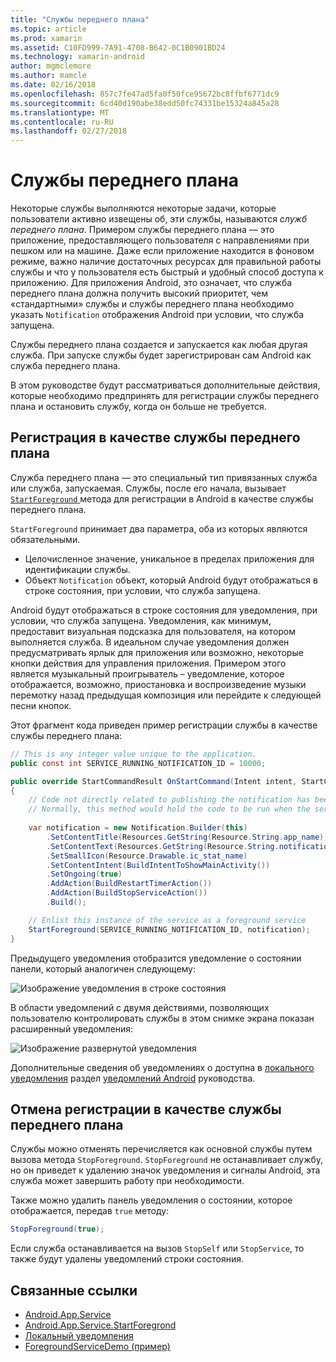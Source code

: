 ```yaml
---
title: "Службы переднего плана"
ms.topic: article
ms.prod: xamarin
ms.assetid: C10FD999-7A91-4708-B642-0C1B0901BD24
ms.technology: xamarin-android
author: mgmclemore
ms.author: mamcle
ms.date: 02/16/2018
ms.openlocfilehash: 857c7fe47ad5fa0f50fce95672bc8ffbf6771dc9
ms.sourcegitcommit: 6cd40d190abe38edd50fc74331be15324a845a28
ms.translationtype: MT
ms.contentlocale: ru-RU
ms.lasthandoff: 02/27/2018
---
```

# <a name="foreground-services"></a>Службы переднего плана

Некоторые службы выполняются некоторые задачи, которые пользователи активно извещены об, эти службы, называются _служб переднего плана_. Примером службы переднего плана — это приложение, предоставляющего пользователя с направлениями при пешком или на машине. Даже если приложение находится в фоновом режиме, важно наличие достаточных ресурсах для правильной работы службы и что у пользователя есть быстрый и удобный способ доступа к приложению. Для приложения Android, это означает, что служба переднего плана должна получить высокий приоритет, чем «стандартными» службы и службы переднего плана необходимо указать `Notification` отображения Android при условии, что служба запущена.
 
Службы переднего плана создается и запускается как любая другая служба. При запуске службы будет зарегистрирован сам Android как служба переднего плана.
 
В этом руководстве будут рассматриваться дополнительные действия, которые необходимо предпринять для регистрации службы переднего плана и остановить службу, когда он больше не требуется.

## <a name="registering-as-a-foreground-service"></a>Регистрация в качестве службы переднего плана

Служба переднего плана — это специальный тип привязанных служба или служба, запускаемая. Службы, после его начала, вызывает [ `StartForeground` ](https://developer.xamarin.com/api/member/Android.App.Service.StartForeground/p/System.Int32/Android.App.Notification/) метода для регистрации в Android в качестве службы переднего плана.   

`StartForeground` принимает два параметра, оба из которых являются обязательными.
 
* Целочисленное значение, уникальное в пределах приложения для идентификации службы.
* Объект `Notification` объект, который Android будут отображаться в строке состояния, при условии, что служба запущена.

Android будут отображаться в строке состояния для уведомления, при условии, что служба запущена. Уведомления, как минимум, предоставит визуальная подсказка для пользователя, на котором выполняется служба. В идеальном случае уведомления должен предусматривать ярлык для приложения или возможно, некоторые кнопки действия для управления приложения. Примером этого является музыкальный проигрыватель &ndash; уведомление, которое отображается, возможно, приостановка и воспроизведение музыки перемотку назад предыдущая композиция или перейдите к следующей песни кнопок. 

Этот фрагмент кода приведен пример регистрации службы в качестве службы переднего плана:   

```csharp
// This is any integer value unique to the application.
public const int SERVICE_RUNNING_NOTIFICATION_ID = 10000;

public override StartCommandResult OnStartCommand(Intent intent, StartCommandFlags flags, int startId)
{
    // Code not directly related to publishing the notification has been omitted for clarity.
    // Normally, this method would hold the code to be run when the service is started.
    
    var notification = new Notification.Builder(this)
        .SetContentTitle(Resources.GetString(Resource.String.app_name))
        .SetContentText(Resources.GetString(Resource.String.notification_text))
        .SetSmallIcon(Resource.Drawable.ic_stat_name)
        .SetContentIntent(BuildIntentToShowMainActivity())
        .SetOngoing(true)
        .AddAction(BuildRestartTimerAction())
        .AddAction(BuildStopServiceAction())
        .Build();

    // Enlist this instance of the service as a foreground service
    StartForeground(SERVICE_RUNNING_NOTIFICATION_ID, notification);
}
```

Предыдущего уведомления отобразится уведомление о состоянии панели, который аналогичен следующему:

![Изображение уведомления в строке состояния](foreground-services-images/foreground-services-01.png "изображение уведомления в строке состояния")

В области уведомлений с двумя действиями, позволяющих пользователю контролировать службы в этом снимке экрана показан расширенный уведомления:

![Изображение развернутой уведомления](foreground-services-images/foreground-services-02.png "изображение развернутой уведомления.")

Дополнительные сведения об уведомлениях о доступна в [локального уведомления](~/android/app-fundamentals/notifications/local-notifications.md) раздел [уведомлений Android](~/android/app-fundamentals/notifications/index.md) руководства.

## <a name="unregistering-as-a-foreground-service"></a>Отмена регистрации в качестве службы переднего плана

Службы можно отменять перечисляется как основной службы путем вызова метода `StopForeground`. `StopForeground` не останавливает службу, но он приведет к удалению значок уведомления и сигналы Android, эта служба может завершить работу при необходимости.

Также можно удалить панель уведомления о состоянии, которое отображается, передав `true` методу: 

```csharp
StopForeground(true);
```

Если служба останавливается на вызов `StopSelf` или `StopService`, то также будут удалены уведомлений строки состояния.


## <a name="related-links"></a>Связанные ссылки

- [Android.App.Service](https://developer.xamarin.com/api/type/Android.App.Service/)
- [Android.App.Service.StartForegrond](https://developer.xamarin.com/api/member/Android.App.Service.StartForeground/p/System.Int32/Android.App.Notification/)
- [Локальный уведомления](~/android/app-fundamentals/notifications/local-notifications.md)
- [ForegroundServiceDemo (пример)](https://developer.xamarin.com/samples/monodroid/ApplicationFundamentals/ServiceSamples/ForegroundServiceDemo/)
